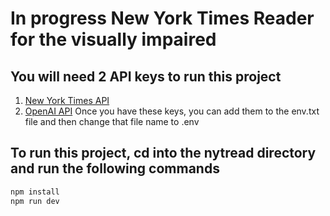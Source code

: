 # In progress New York Times Reader for the visually impaired

## You will need 2 API keys to run this project

1. [New York Times API](https://developer.nytimes.com/)
2. [OpenAI API](https://beta.openai.com/signup/)
Once you have these keys, you can add them to the env.txt file and then change that file name to .env

## To run this project, cd into the nytread directory and run the following commands

```bash
npm install
npm run dev
```
